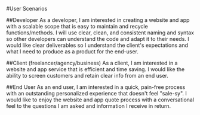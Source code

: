 #User Scenarios

##Developer
As a developer, I am interested in creating a website and app with a scalable scope that is easy to maintain and recycle functions/methods. I will use clear, clean, and consistent naming and syntax so other developers can understand the code and adapt it to their needs. I would like clear deliverables so I understand the client's expectations and what I need to produce as a product for the end-user.

##Client (freelancer/agency/business)
As a client, I am interested in a website and app service that is efficient and time saving. I would like the ability to screen customers and retain clear info from an end user.

##End User
As an end user, I am interested in a quick, pain-free process with an outstanding personalized experience that doesn't feel "sale-sy". I would like to enjoy the website and app quote process with a conversational feel to the questions I am asked and information I receive in return.

